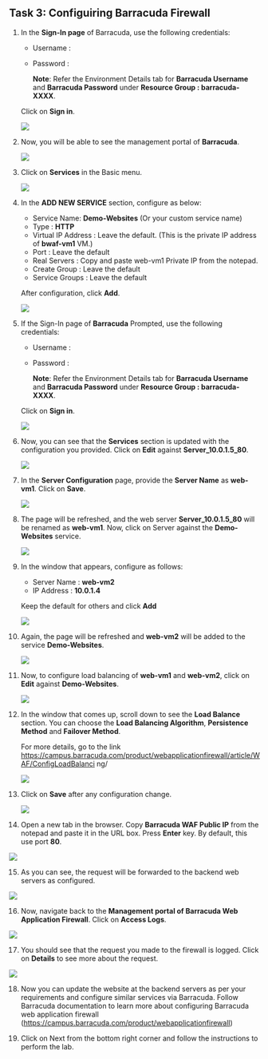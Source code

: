 ## Task 3: Configuiring Barracuda Firewall   
 
1. In the **Sign-In page** of Barracuda, use the following credentials:

   - Username : <inject key="Barracuda Username"></inject> 
   - Password : <inject key="Barracuda Password"></inject> 

        **Note**: Refer the Environment Details tab for **Barracuda Username** and **Barracuda Password** under **Resource Group : barracuda-XXXX**.

   Click on **Sign in**.

    ![](../images/Picture18.jpg)

1. Now, you will be able to see the management portal of **Barracuda**.

    ![](../images/Picture19.jpg)

1. Click on **Services** in the Basic menu.

    ![](../images/Picture20.jpg)

1. In the **ADD NEW SERVICE** section, configure as below:

   - Service Name: **Demo-Websites** (Or your custom service name)
   - Type : **HTTP**
   - Virtual IP Address : Leave the default. (This is the private IP address of **bwaf-vm1** VM.)
   - Port : Leave the default
   - Real Servers : Copy and paste web-vm1 Private IP from the notepad.
   - Create Group : Leave the default
   - Service Groups : Leave the default
    
   After configuration, click **Add**.
 
    ![](../images/Picture21.png)

1. If the Sign-In page of **Barracuda** Prompted, use the following credentials:

   - Username : <inject key="Barracuda Username"></inject> 
   - Password : <inject key="Barracuda Password"></inject>

        **Note**: Refer the Environment Details tab for **Barracuda Username** and **Barracuda Password** under **Resource Group : barracuda-XXXX**.

    Click on **Sign in**.
 
    ![](../images/Picture22.jpg)

1. Now, you can see that the **Services** section is updated with the configuration you provided. Click on **Edit** against **Server_10.0.1.5_80**.

    ![](../images/Picture23.png)

1. In the **Server Configuration** page, provide the **Server Name** as **web-vm1**. Click on **Save**.

    ![](../images/Picture24.jpg)
 
1. The page will be refreshed, and the web server **Server_10.0.1.5_80** will be renamed as **web-vm1**. Now, click on Server against the **Demo-Websites** service.
  
    ![](../images/Picture25.png)

1.	In the window that appears, configure as follows:

    - Server Name : **web-vm2**
    - IP Address : **10.0.1.4** 
    
    Keep the default for others and click **Add**
   
    ![](../images/Picture26.jpg)

10.	Again, the page will be refreshed and **web-vm2** will be added to the service **Demo-Websites**.

    ![](../images/Picture27.png)

11.	Now, to configure load balancing of **web-vm1** and **web-vm2**, click on **Edit** against **Demo-Websites**.

    ![](../images/Picture28.png)

12.	In the window that comes up, scroll down to see the **Load Balance** section. You can choose the **Load Balancing Algorithm**, **Persistence Method** and **Failover Method**.

    For more details, go to the link https://campus.barracuda.com/product/webapplicationfirewall/article/WAF/ConfigLoadBalanci ng/

       ![](../images/Picture29.png)

13.	Click on **Save** after any configuration change.

       ![](../images/Picture30.png)

14. Open a new tab in the browser. Copy **Barracuda WAF Public IP** from the notepad and paste it in the URL box. Press **Enter** key. By default, this use port **80**.

   ![](../images/Picture31.png)

15. As you can see, the request will be forwarded to the backend web servers as configured.

   ![](../images/Picture32.jpg)

16. Now, navigate back to the **Management portal of Barracuda Web Application Firewall**. Click on **Access Logs**.

   ![](../images/Picture33.png)

17. You should see that the request you made to the firewall is logged. Click on **Details** to see more about the request.

   ![](../images/Picture35.png)

18.	Now you can update the website at the backend servers as per your requirements and configure similar services via Barracuda. Follow Barracuda documentation to learn more about configuring Barracuda web application firewall (https://campus.barracuda.com/product/webapplicationfirewall)

1. Click on Next from the bottom right corner and follow the instructions to perform the lab.
